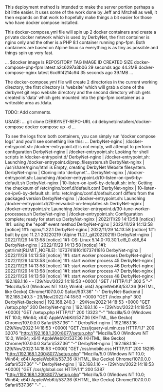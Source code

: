 This deployment method is intended to make the server portion perhaps a bit little easier.  It uses some of the work done by Jeff and Mitchell as well, it then expands on that work to hopefully make things a bit easier for those who have docker compose installed.

This docker-compose.yml file will spin up 2 docker containers and create a private docker network which is used by DerbyNet, the first container is nginx only and the other is a PHP 8.1 container running php-fpm.  Both containers are based on Alpine linux so everything is as tiny as possible and things spin up very fast.

...
$docker image ls
REPOSITORY                         TAG       IMAGE ID       CREATED          SIZE
docker-compose-php-fpm             latest    a2c6297a3b06   29 seconds ago   44.2MB
docker-compose-nginx               latest    6cd6f4214c94   35 seconds ago   39.1MB
...

The docker-compose.yml file will create 2 directories in the current working directory, the first directory is 'website' which will grab a clone of the derbynet git repo website directory and the second directory which gets created is 'data' which gets mounted into the php-fpm container as a writeable area as /data.

TODO: Add comments.

USAGE:
...
git clone DERBYNET-REPO-URL
cd debynet/installers/docker-compose
docker compose up -d
...

To see the logs from both containers, you can simply run 'docker compose logs' and you'll see something like this:
...
DerbyNet-nginx    | /docker-entrypoint.sh: /docker-entrypoint.d/ is not empty, will attempt to perform configuration
DerbyNet-nginx    | /docker-entrypoint.sh: Looking for shell scripts in /docker-entrypoint.d/
DerbyNet-nginx    | /docker-entrypoint.sh: Launching /docker-entrypoint.d/prep_filesystem.sh
DerbyNet-nginx    | /usr/share/nginx/html is Empty, creating DerbyNet Website filesystem.
DerbyNet-nginx    | Cloning into 'derbynet'...
DerbyNet-nginx    | /docker-entrypoint.sh: Launching /docker-entrypoint.d/10-listen-on-ipv6-by-default.sh
DerbyNet-nginx    | 10-listen-on-ipv6-by-default.sh: info: Getting the checksum of /etc/nginx/conf.d/default.conf
DerbyNet-nginx    | 10-listen-on-ipv6-by-default.sh: info: /etc/nginx/conf.d/default.conf differs from the packaged version
DerbyNet-nginx    | /docker-entrypoint.sh: Launching /docker-entrypoint.d/20-envsubst-on-templates.sh
DerbyNet-nginx    | /docker-entrypoint.sh: Launching /docker-entrypoint.d/30-tune-worker-processes.sh
DerbyNet-nginx    | /docker-entrypoint.sh: Configuration complete; ready for start up
DerbyNet-nginx    | 2022/11/29 14:13:58 [notice] 1#1: using the "epoll" event method
DerbyNet-nginx    | 2022/11/29 14:13:58 [notice] 1#1: nginx/1.22.1
DerbyNet-nginx    | 2022/11/29 14:13:58 [notice] 1#1: built by gcc 11.2.1 20220219 (Alpine 11.2.1_git20220219) 
DerbyNet-nginx    | 2022/11/29 14:13:58 [notice] 1#1: OS: Linux 5.14.0-70.30.1.el9_0.x86_64
DerbyNet-nginx    | 2022/11/29 14:13:58 [notice] 1#1: getrlimit(RLIMIT_NOFILE): 1073741816:1073741816
DerbyNet-nginx    | 2022/11/29 14:13:58 [notice] 1#1: start worker processes
DerbyNet-nginx    | 2022/11/29 14:13:58 [notice] 1#1: start worker process 45
DerbyNet-nginx    | 2022/11/29 14:13:58 [notice] 1#1: start worker process 46
DerbyNet-nginx    | 2022/11/29 14:13:58 [notice] 1#1: start worker process 47
DerbyNet-nginx    | 2022/11/29 14:13:58 [notice] 1#1: start worker process 48
DerbyNet-nginx    | 192.168.1.16 - - [29/Nov/2022:14:18:53 +0000] "GET / HTTP/1.1" 302 5 "-" "Mozilla/5.0 (Windows NT 10.0; Win64; x64) AppleWebKit/537.36 (KHTML, like Gecko) Chrome/107.0.0.0 Safari/537.36" "-"
DerbyNet-Backend  | 192.168.240.3 -  29/Nov/2022:14:18:53 +0000 "GET /index.php" 302
DerbyNet-Backend  | 192.168.240.3 -  29/Nov/2022:14:18:53 +0000 "GET /setup.php" 200
DerbyNet-nginx    | 192.168.1.16 - - [29/Nov/2022:14:18:53 +0000] "GET /setup.php HTTP/1.1" 200 13323 "-" "Mozilla/5.0 (Windows NT 10.0; Win64; x64) AppleWebKit/537.36 (KHTML, like Gecko) Chrome/107.0.0.0 Safari/537.36" "-"
DerbyNet-nginx    | 192.168.1.16 - - [29/Nov/2022:14:18:53 +0000] "GET /css/jquery-ui.min.css HTTP/1.1" 200 32076 "http://192.168.1.200:8077/setup.php" "Mozilla/5.0 (Windows NT 10.0; Win64; x64) AppleWebKit/537.36 (KHTML, like Gecko) Chrome/107.0.0.0 Safari/537.36" "-"
DerbyNet-nginx    | 192.168.1.16 - - [29/Nov/2022:14:18:53 +0000] "GET /css/mobile.css HTTP/1.1" 200 18295 "http://192.168.1.200:8077/setup.php" "Mozilla/5.0 (Windows NT 10.0; Win64; x64) AppleWebKit/537.36 (KHTML, like Gecko) Chrome/107.0.0.0 Safari/537.36" "-"
DerbyNet-nginx    | 192.168.1.16 - - [29/Nov/2022:14:18:53 +0000] "GET /css/global.css HTTP/1.1" 200 5387 "http://192.168.1.200:8077/setup.php" "Mozilla/5.0 (Windows NT 10.0; Win64; x64) AppleWebKit/537.36 (KHTML, like Gecko) Chrome/107.0.0.0 Safari/537.36" "-"
...
